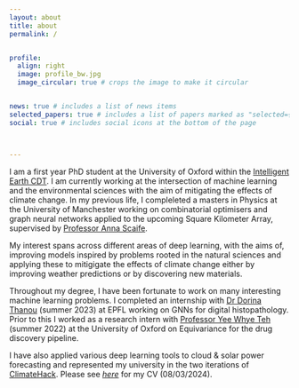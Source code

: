 ```yaml
---
layout: about
title: about
permalink: /


profile:
  align: right
  image: profile_bw.jpg
  image_circular: true # crops the image to make it circular


news: true # includes a list of news items
selected_papers: true # includes a list of papers marked as "selected={true}"
social: true # includes social icons at the bottom of the page



---
```


I am a first year PhD student at the University of Oxford within the [Intelligent Earth CDT](https://intelligent-earth.ox.ac.uk/). I am currently working at the intersection of machine learning and the environmental sciences with the aim of mitigating the effects of climate change. In my previous life, I compleleted a masters in Physics at the University of Manchester working on combinatorial optimisers and graph neural networks applied to the upcoming Square Kilometer Array, supervised by [Professor Anna Scaife](https://www.turing.ac.uk/people/researchers/anna-scaife).  

My interest spans across different areas of deep learning, with the aims of, improving models inspired by problems rooted in the natural sciences and applying these to mitigigate the effects of climate change either by improving weather predictions or by discovering new materials.

Throughout my degree, I have been fortunate to work on many interesting machine learning problems. I completed an internship with [Dr Dorina Thanou](https://people.epfl.ch/dorina.thanou?lang=en) (summer 2023) at EPFL working on GNNs for digital histopathology. Prior to this I worked as a research intern with [Professor Yee Whye Teh](https://www.stats.ox.ac.uk/~teh/) (summer 2022) at the University of Oxford on Equivariance for the drug discovery pipeline.

I have also applied various deep learning tools to cloud & solar power forecasting and represented my university in the two iterations of [ClimateHack](https://climatehack.ai/). Please see [*here*](https://aavashsubedi.github.io/assets/pdf/SUBEDI_CV.pdf) for my CV (08/03/2024).
